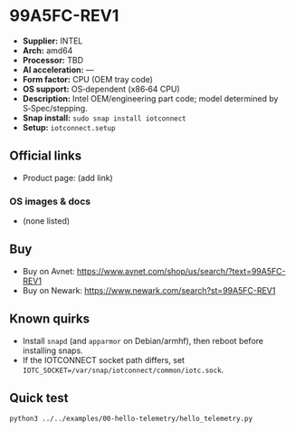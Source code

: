 # 99A5FC-REV1

- **Supplier:** INTEL
- **Arch:** amd64
- **Processor:** TBD
- **AI acceleration:** —
- **Form factor:** CPU (OEM tray code)
- **OS support:** OS‑dependent (x86‑64 CPU)
- **Description:** Intel OEM/engineering part code; model determined by S‑Spec/stepping.
- **Snap install:** `sudo snap install iotconnect`
- **Setup:** `iotconnect.setup`

## Official links
- Product page: (add link)

### OS images & docs
- (none listed)

## Buy
- Buy on Avnet: https://www.avnet.com/shop/us/search/?text=99A5FC-REV1
- Buy on Newark: https://www.newark.com/search?st=99A5FC-REV1

## Known quirks
- Install `snapd` (and `apparmor` on Debian/armhf), then reboot before installing snaps.
- If the IOTCONNECT socket path differs, set `IOTC_SOCKET=/var/snap/iotconnect/common/iotc.sock`.

## Quick test
```bash
python3 ../../examples/00-hello-telemetry/hello_telemetry.py
```
